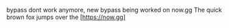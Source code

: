 bypass dont work anymore, new bypass being worked on
now.gg
The quick brown fox jumps over the
[https://now.gg]


